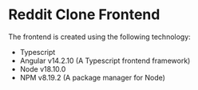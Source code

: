 # Reddit Clone Frontend

The frontend is created using the following technology:

   - Typescript
   - Angular v14.2.10 (A Typescript frontend framework)
   - Node v18.10.0
   - NPM v8.19.2 (A package manager for Node)



